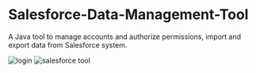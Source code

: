 # Salesforce-Data-Management-Tool
A Java tool to manage accounts and authorize permissions, import and export data from Salesforce system. 


![login](https://user-images.githubusercontent.com/23087939/31187332-6fc076cc-a8e6-11e7-983e-e344c43d70d0.PNG)
![salesforce tool](https://user-images.githubusercontent.com/23087939/35135625-4684039a-fc93-11e7-8a30-85b350903fd8.PNG)
